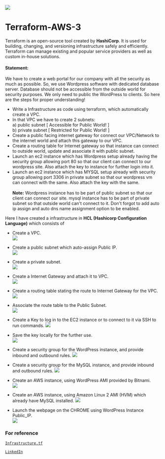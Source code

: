 ![](images/terraws.png)
# Terraform-AWS-3
Terraform is an open-source tool created by **HashiCorp**. It is used for building, changing, and versioning infrastructure safely and efficiently. Terraform can manage existing and popular service providers as well as custom in-house solutions. </br>

#### Statement: 
We have to create a web portal for our company with all the security as much as possible.
So, we use Wordpress software with dedicated database server.
Database should not be accessible from the outside world for security purposes.
We only need to public the WordPress to clients.
So here are the steps for proper understanding!
* Write a Infrastructure as code using terraform, which automatically create a VPC.
* In that VPC we have to create 2 subnets:
  <br>  a)  public  subnet [ Accessible for Public World! ] 
  <br>  b)  private subnet [ Restricted for Public World! ]
* Create a public facing internet gateway for connect our VPC/Network to the internet world and attach this gateway to our VPC.
* Create  a routing table for Internet gateway so that instance can connect to outside world, update and associate it with public subnet.
* Launch an ec2 instance which has Wordpress setup already having the security group allowing  port 80 so that our client can connect to our wordpress site.
Also attach the key to instance for further login into it.
* Launch an ec2 instance which has MYSQL setup already with security group allowing  port 3306 in private subnet so that our wordpress vm can connect with the same.
Also attach the key with the same. <br><br>
**Note:** Wordpress instance has to be part of public subnet so that our client can connect our site. 
mysql instance has to be part of private  subnet so that outside world can't connect to it.
Don't forgot to add auto ip assign and auto dns name assignment option to be enabled.

Here I have created a infrastructure in **HCL (Hashicorp Configuration Language)** which consists of 
<br/>
* Create a VPC.                                                                     
![](images/vpc.png)

* Create a public subnet which auto-assign Public IP.                                          
![](images/publicsubnet.png)

* Create a private subnet.                                                           
![](images/privatesubnet.png)

* Create a Internet Gateway and attach it to VPC.                                          
![](images/ig.png)

* Create a routing table stating the route to Internet Gateway for the VPC.
![](images/routetable.png)

* Associate the route table to the Public Subnet.                                            
![](images/rta.png)

* Create a Key to log in to the EC2 instance or to connect to it via SSH to run commands.
![](images/key.png)

* Save the key locally for the further use.                                               
![](images/skey.png)

* Create a security group for the WordPress instance, and provide inbound and outbound rules.
![](images/wsg.png)

* Create a security group for the MySQL instance, and provide inbound and outbound rules.
![](images/ssg.png)

* Create an AWS instance, using WordPress AMI provided by Bitnami.                                   
![](images/winstance.png)

* Create an AWS instance, using Amazon Linux 2 AMI (HVM) which already have MySQL installed.
![](images/sinstance.png)

* Launch the webpage on the CHROME using WordPress Instance Public_IP.              
![](images/chrome.png)

### For reference<br/>
[`Infrastructure.tf`](https://github.com/Sparsh-Agrawal/Terraform-AWS-3/blob/master/infra.tf)

[`LinkedIn`](https://www.linkedin.com/pulse/aws-infrastructure-using-terraform-iii-sparsh-agrawal)
